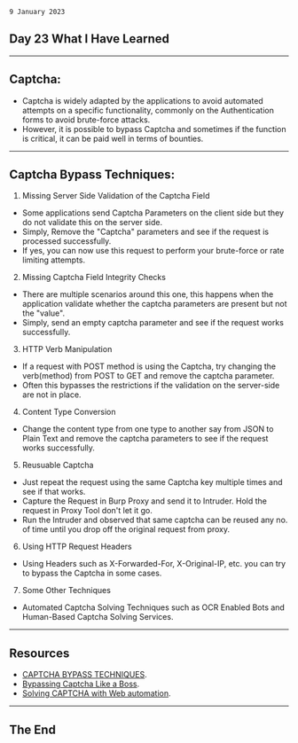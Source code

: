 `9 January 2023`
## **Day 23 What I Have Learned**
***
## **Captcha**:
- Captcha is widely adapted by the applications to avoid automated attempts on a specific functionality, commonly on the Authentication forms to avoid brute-force attacks. 
- However, it is possible to bypass Captcha and sometimes if the function is critical, it can be paid well in terms of bounties. 
***
## **Captcha Bypass Techniques**:
1. Missing Server Side Validation of the Captcha Field
- Some applications send Captcha Parameters on the client side but they do not validate this on the server side. 
- Simply, Remove the "Captcha" parameters and see if the request is processed successfully. 
- If yes, you can now use this request to perform your brute-force or rate limiting attempts. 
2. Missing Captcha Field Integrity Checks
- There are multiple scenarios around this one, this happens when the application validate whether the captcha parameters are present but not the "value".
- Simply, send an empty captcha parameter and see if the request works successfully.
3. HTTP Verb Manipulation
- If a request with POST method is using the Captcha, try changing the verb(method) from POST to GET and remove the captcha parameter.
- Often this bypasses the restrictions if the validation on the server-side are not in place.
4. Content Type Conversion
- Change the content type from one type to another say from JSON to Plain Text and remove the captcha parameters to see if the request works successfully.
5. Reusuable Captcha
- Just repeat the request using the same Captcha key multiple times and see if that works.
- Capture the Request in Burp Proxy and send it to Intruder. Hold the request in Proxy Tool don't let it go.
- Run the Intruder and observed that same captcha can be reused any no. of time until you drop off the original request from proxy. 
6. Using HTTP Request Headers 
- Using Headers such as X-Forwarded-For, X-Original-IP, etc. you can try to bypass the Captcha in some cases. 
7. Some Other Techniques
- Automated Captcha Solving Techniques such as OCR Enabled Bots and Human-Based Captcha Solving Services.
 ***
 ## **Resources**
 - [CAPTCHA BYPASS TECHNIQUES](https://honeyakshat999.medium.com/captcha-bypass-techniques-f768521516b2).
 - [Bypassing Captcha Like a Boss](https://infosecwriteups.com/bypassing-captcha-like-a-boss-d0edcc3a1c1).
 - [Solving CAPTCHA with Web automation](https://www.codementor.io/@harshittyagi/solving-captcha-with-web-automation-10v3rnvrf9).
 ***
 ## **The End**
